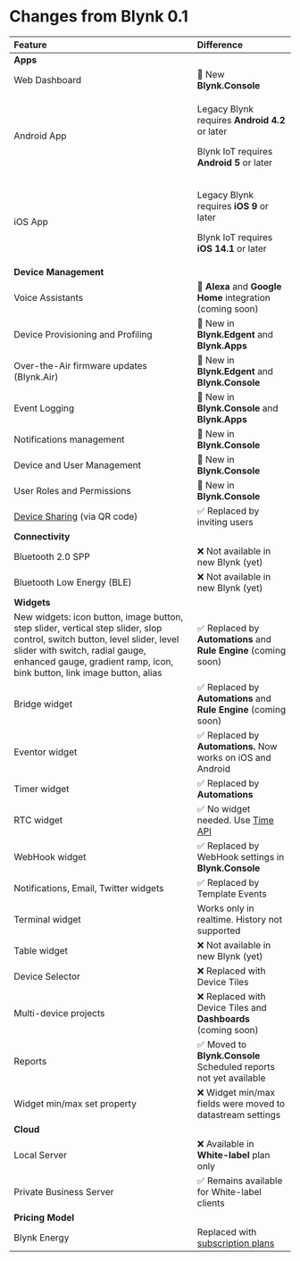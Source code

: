 # Changes from Blynk 0.1

<table>
  <thead>
    <tr>
      <th style="text-align:left">Feature</th>
      <th style="text-align:left">Difference</th>
    </tr>
  </thead>
  <tbody>
    <tr>
      <td style="text-align:left"><b>Apps</b>
      </td>
      <td style="text-align:left"></td>
    </tr>
    <tr>
      <td style="text-align:left">Web Dashboard</td>
      <td style="text-align:left">&#x1F389; New <b>Blynk.Console</b>
      </td>
    </tr>
    <tr>
      <td style="text-align:left">Android App</td>
      <td style="text-align:left">
        <p>Legacy Blynk requires <b>Android 4.2</b> or later</p>
        <p>Blynk IoT requires <b>Android 5</b> or later</p>
      </td>
    </tr>
    <tr>
      <td style="text-align:left">iOS App</td>
      <td style="text-align:left">
        <p>Legacy Blynk requires <b>iOS 9</b> or later</p>
        <p>Blynk IoT requires <b>iOS 14.1</b> or later</p>
      </td>
    </tr>
    <tr>
      <td style="text-align:left"><b>Device Management</b>
      </td>
      <td style="text-align:left"></td>
    </tr>
    <tr>
      <td style="text-align:left">Voice Assistants</td>
      <td style="text-align:left">&#x1F389; <b>Alexa</b> and <b>Google Home</b> integration (coming soon)</td>
    </tr>
    <tr>
      <td style="text-align:left">Device Provisioning and Profiling</td>
      <td style="text-align:left">&#x1F389; New in <b>Blynk.Edgent</b> and <b>Blynk.Apps</b>
      </td>
    </tr>
    <tr>
      <td style="text-align:left">Over-the-Air firmware updates (Blynk.Air)</td>
      <td style="text-align:left">&#x1F389; New in <b>Blynk.Edgent</b> and <b>Blynk.Console</b>
      </td>
    </tr>
    <tr>
      <td style="text-align:left">Event Logging</td>
      <td style="text-align:left">&#x1F389; New in <b>Blynk.Console</b> and <b>Blynk.Apps</b>
      </td>
    </tr>
    <tr>
      <td style="text-align:left">Notifications management</td>
      <td style="text-align:left">&#x1F389; New in <b>Blynk.Console</b>
      </td>
    </tr>
    <tr>
      <td style="text-align:left">Device and User Management</td>
      <td style="text-align:left">&#x1F389; New in <b>Blynk.Console</b>
      </td>
    </tr>
    <tr>
      <td style="text-align:left">User Roles and Permissions</td>
      <td style="text-align:left">&#x1F389; New in <b>Blynk.Console</b>
      </td>
    </tr>
    <tr>
      <td style="text-align:left"><a href="https://docs.blynk.io/en/blynk.console/devices/device-sharing">Device Sharing</a> (via
        QR code)</td>
      <td style="text-align:left">&#x2705; Replaced by inviting users</td>
    </tr>
    <tr>
      <td style="text-align:left"><b>Connectivity</b>
      </td>
      <td style="text-align:left"></td>
    </tr>
    <tr>
      <td style="text-align:left">Bluetooth 2.0 SPP</td>
      <td style="text-align:left">&#x274C; Not available in new Blynk (yet)</td>
    </tr>
    <tr>
      <td style="text-align:left">Bluetooth Low Energy (BLE)</td>
      <td style="text-align:left">&#x274C; Not available in new Blynk (yet)</td>
    </tr>
    <tr>
      <td style="text-align:left"><b>Widgets</b>
      </td>
      <td style="text-align:left"></td>
    </tr>
    <tr>
      <td style="text-align:left">New widgets: icon button, image button, step slider, vertical step slider, slop control, switch button, level slider, level slider with switch, radial gauge, enhanced gauge, gradient ramp, icon, bink button, link image button, alias</td>
      <td style="text-align:left">&#x2705; Replaced by <b>Automations</b> and <b>Rule Engine</b> (coming soon)</td>
    </tr>
    <tr>
      <td style="text-align:left">Bridge widget</td>
      <td style="text-align:left">&#x2705; Replaced by <b>Automations</b> and <b>Rule Engine</b> (coming soon)</td>
    </tr>
    <tr>
      <td style="text-align:left">Eventor widget</td>
      <td style="text-align:left">&#x2705; Replaced by <b>Automations.</b> Now works on iOS and Android</td>
    </tr>
    <tr>
      <td style="text-align:left">Timer widget</td>
      <td style="text-align:left">&#x2705; Replaced by <b>Automations</b>
      </td>
    </tr>
    <tr>
      <td style="text-align:left">RTC widget</td>
      <td style="text-align:left">&#x2705; No widget needed. Use <a href="../blynk.edgent/api/rtc-clock.md">Time API</a>
      </td>
    </tr>
    <tr>
      <td style="text-align:left">WebHook widget</td>
      <td style="text-align:left">&#x2705; Replaced by WebHook settings in <b>Blynk.Console</b>
      </td>
    </tr>
    <tr>
      <td style="text-align:left">Notifications, Email, Twitter widgets</td>
      <td style="text-align:left">&#x2705; Replaced by Template Events</td>
    </tr>
    <tr>
      <td style="text-align:left">Terminal widget</td>
      <td style="text-align:left">Works only in realtime. History not supported</td>
    </tr>
    <tr>
      <td style="text-align:left">Table widget</td>
      <td style="text-align:left">&#x274C; Not available in new Blynk (yet)</td>
    </tr>
    <tr>
      <td style="text-align:left">Device Selector</td>
      <td style="text-align:left">&#x274C; Replaced with Device Tiles</td>
    </tr>
    <tr>
      <td style="text-align:left">Multi-device projects</td>
      <td style="text-align:left">&#x274C; Replaced with Device Tiles and <b>Dashboards</b> (coming soon)</td>
    </tr>
    <tr>
      <td style="text-align:left">Reports</td>
      <td style="text-align:left">&#x2705; Moved to <b>Blynk.Console<br /></b>Scheduled reports not yet available</td>
    </tr>
    <tr>
      <td style="text-align:left">Widget min/max set property</td>
      <td style="text-align:left">&#x274C; Widget min/max fields were moved to datastream settings</td>
    </tr>
    <tr>
      <td style="text-align:left"><b>Cloud</b>
      </td>
      <td style="text-align:left"></td>
    </tr>
    <tr>
      <td style="text-align:left">Local Server</td>
      <td style="text-align:left">&#x274C; Available in <b>White-label</b> plan only</td>
    </tr>
    <tr>
      <td style="text-align:left">Private Business Server</td>
      <td style="text-align:left">&#x2705; Remains available for White-label clients</td>
    </tr>
    <tr>
      <td style="text-align:left"><b>Pricing Model</b>
      </td>
      <td style="text-align:left"></td>
    </tr>
    <tr>
      <td style="text-align:left">Blynk Energy</td>
      <td style="text-align:left">Replaced with <a href="https://blynk.io/pricing#!/tab/318474072-1">subscription plans</a>
      </td>
    </tr>
  </tbody>
</table>

